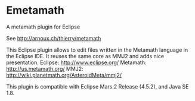# Emetamath
A metamath plugin for Eclipse

See http://arnoux.ch/thierry/metamath

This Eclipse plugin allows to edit files written in the Metamath language in the Eclipse IDE. It reuses the same core as MMJ2 and adds nice presentation.
Eclipse: http://www.eclipse.org/
Metamath: http://us.metamath.org/
MMJ2: http://wiki.planetmath.org/AsteroidMeta/mmj2/

This plugin is compatible with Eclipse Mars.2 Release (4.5.2), and Java SE 1.8.
